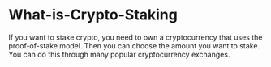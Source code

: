 # What-is-Crypto-Staking
If you want to stake crypto, you need to own a cryptocurrency that uses the proof-of-stake model. Then you can choose the amount you want to stake. You can do this through many popular cryptocurrency exchanges.
